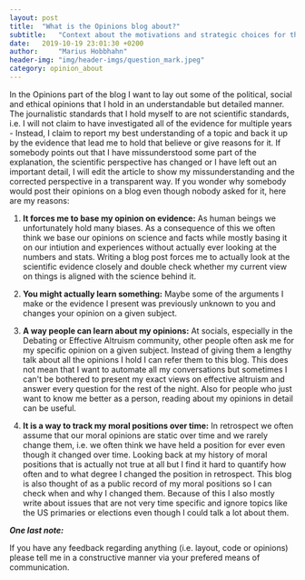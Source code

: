 ```yaml
---
layout: post
title:  "What is the Opinions blog about?"
subtitle:   "Context about the motivations and strategic choices for the Opinions part of the blog"
date:   2019-10-19 23:01:30 +0200
author:     "Marius Hobbhahn"
header-img: "img/header-imgs/question_mark.jpeg"
category: opinion_about
---
```


In the Opinions part of the blog I want to lay out some of the political, social and ethical opinions that I hold in an understandable but detailed manner. The journalistic standards that I hold myself to are not scientific standards, i.e. I will not claim to have investigated all of the evidence for multiple years - Instead, I claim to report my best understanding of a topic and back it up by the evidence that lead me to hold that believe or give reasons for it. If somebody points out that I have missunderstood some part of the explanation, the scientific perspective has changed or I have left out an important detail, I will edit the article to show my missunderstanding and the corrected perspective in a transparent way. If you wonder why somebody would post their opinions on a blog even though nobody asked for it, here are my reasons: 

1. **It forces me to base my opinion on evidence:** As human beings we unfortunately hold many biases. As a consequence of this we often think we base our opinions on science and facts while mostly basing it on our intiution and experiences without actually ever looking at the numbers and stats. Writing a blog post forces me to actually look at the scientific evidence closely and double check whether my current view on things is aligned with the science behind it. 

2. **You might actually learn something:** Maybe some of the arguments I make or the evidence I present was previously unknown to you and changes your opinion on a given subject.


3. **A way people can learn about my opinions:** At socials, especially in the Debating or Effective Altruism community, other people often ask me for my specific opinion on a given subject. Instead of giving them a lengthy talk about all the opinions I hold I can refer them to this blog. This does not mean that I want to automate all my conversations but sometimes I can't be bothered to present my exact views on effective altruism and answer every question for the rest of the night. Also for people who just want to know me better as a person, reading about my opinions in detail can be useful.


4. **It is a way to track my moral positions over time:** In retrospect we often assume that our moral opinions are static over time and we rarely change them, i.e. we often think we have held a position for ever even though it changed over time. Looking back at my history of moral positions that is actually not true at all but I find it hard to quantify how often and to what degree I changed the position in retrospect. This blog is also thought of as a public record of my moral positions so I can check when and why I changed them. Because of this I also mostly write about issues that are not very time specific and ignore topics like the US primaries or elections even though I could talk a lot about them. 

***One last note:***

If you have any feedback regarding anything (i.e. layout, code or opinions) please tell me in a constructive manner via your prefered means of communication.

